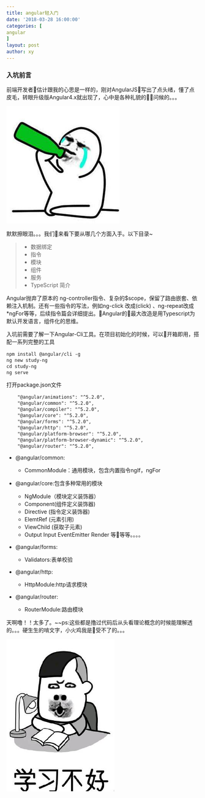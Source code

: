 ```yaml
---
title: angular轻入门
date: '2018-03-28 16:00:00'
categories: [
angular
]
layout: post
author: xy
---
```


### 入坑前言

前端开发者估计跟我的心思是一样的，刚对AngularJS写出了点头绪，懂了点皮毛，转眼升级版Angular4.x就出现了，心中是各种礼貌的问候的。。。

![表情包1](/images/表情包/pic1.jpeg)

默默擦眼泪。。。我们来看下要从哪几个方面入手。以下目录~

> * 数据绑定
> * 指令
> * 模块
> * 组件
> * 服务
> * TypeScript 简介

Angular抛弃了原本的 ng-controller指令、复杂的$scope，保留了路由嵌套、依赖注入机制。还有一些指令的写法，例如ng-click 改成(click) 、ng-repeat改成 *ngFor等等，后续指令篇会详细提出。Angular的最大改造是用Typescript为默认开发语言，组件化的思维。

入坑前需要了解一下Angular-Cli工具。在项目初始化的时候，可以开箱即用，搭配一系列完整的工具

```
npm install @angular/cli -g
ng new study-ng
cd study-ng
ng serve
```

打开package.json文件
```
    "@angular/animations": "^5.2.0",
    "@angular/common": "^5.2.0",
    "@angular/compiler": "^5.2.0",
    "@angular/core": "^5.2.0",
    "@angular/forms": "^5.2.0",
    "@angular/http": "^5.2.0",
    "@angular/platform-browser": "^5.2.0",
    "@angular/platform-browser-dynamic": "^5.2.0",
    "@angular/router": "^5.2.0",
```

* @angular/common:
    * CommonModule：通用模块，包含内置指令ngIf，ngFor

* @angular/core:包含多种常用的模块
    * NgModule（模块定义装饰器）
    * Component(组件定义装饰器)
    * Directive (指令定义装饰器)
    * ElemtRef (元素引用)
    * ViewChild (获取子元素)
    * Output Input EventEmitter Render 等等等。。。。

* @angular/forms:
    * Validators:表单校验

* @angular/http:
    * HttpModule:http请求模块

* @angular/router:
    * RouterModule:路由模块


天啊噜！！太多了。~~ps:这些都是撸过代码后从头看理论概念的时候能理解透的。。。硬生生的啃文字，小火鸡我是受不了的。。。


![表情包2](/images/表情包/pic2.jpeg)
